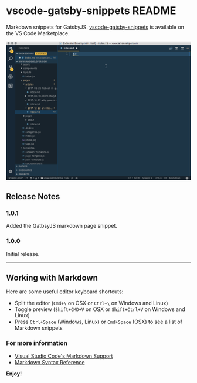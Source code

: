 # vscode-gatsby-snippets README

Markdown snippets for GatsbyJS. [vscode-gatsby-snippets](https://marketplace.visualstudio.com/items?itemName=nickytonline.vscode-gatsby-snippets) is available on the VS Code Marketplace.

![Gatsby JS snippets in action](images/snippet-in-action.gif)

## Release Notes

### 1.0.1

Added the GatbsyJS markdown page snippet.

### 1.0.0

Initial release.

-----------------------------------------------------------------------------------------------------------

## Working with Markdown

Here are some useful editor keyboard shortcuts:

* Split the editor (`Cmd+\` on OSX or `Ctrl+\` on Windows and Linux)
* Toggle preview (`Shift+CMD+V` on OSX or `Shift+Ctrl+V` on Windows and Linux)
* Press `Ctrl+Space` (Windows, Linux) or `Cmd+Space` (OSX) to see a list of Markdown snippets

### For more information

* [Visual Studio Code's Markdown Support](http://code.visualstudio.com/docs/languages/markdown)
* [Markdown Syntax Reference](https://help.github.com/articles/markdown-basics/)

**Enjoy!**